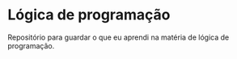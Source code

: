 <h1>Lógica de programação</h1>

<p>Repositório para guardar o que eu aprendi na matéria de lógica de programação.</p>
